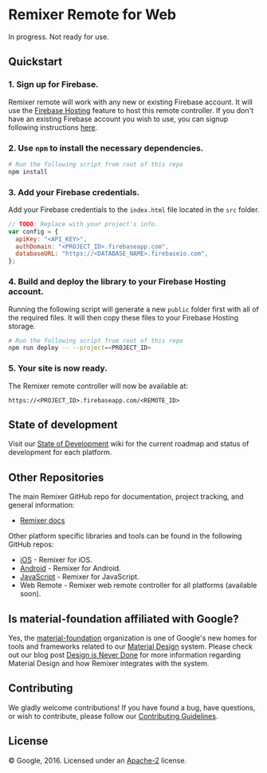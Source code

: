 # Remixer Remote for Web

In progress.  Not ready for use.

## Quickstart

### 1. Sign up for Firebase.

Remixer remote will work with any new or existing Firebase account. It will use the [Firebase Hosting](https://firebase.google.com/docs/hosting/) feature to host this remote controller. If you don't have an existing Firebase account you wish to use, you can signup following instructions [here](https://firebase.google.com).

### 2. Use `npm` to install the necessary dependencies.

```bash
# Run the following script from root of this repo
npm install
```

### 3. Add your Firebase credentials.

Add your Firebase credentials to the `index.html` file located in the `src` folder.

```javascript
// TODO: Replace with your project's info.
var config = {
  apiKey: "<API_KEY>",
  authDomain: "<PROJECT_ID>.firebaseapp.com",
  databaseURL: "https://<DATABASE_NAME>.firebaseio.com",
};
```

### 4. Build and deploy the library to your Firebase Hosting account.

Running the following script will generate a new `public` folder first with all of the required files. It will then copy these files to your Firebase Hosting storage. 

```bash
# Run the following script from root of this repo
npm run deploy -- --project=<PROJECT_ID>
```

### 5. Your site is now ready.

The Remixer remote controller will now be available at:
```
https://<PROJECT_ID>.firebaseapp.com/<REMOTE_ID>
```

## State of development

Visit our [State of Development](https://github.com/material-foundation/material-remixer/wiki/State-of-Development) wiki for the current roadmap and status of development for each platform.

## Other Repositories

The main Remixer GitHub repo for documentation, project tracking, and general information:
- [Remixer docs](https://github.com/material-foundation/material-remixer)

Other platform specific libraries and tools can be found in the following GitHub repos:

- [iOS](https://github.com/material-foundation/material-remixer-ios) - Remixer for iOS.
- [Android](https://github.com/material-foundation/material-remixer-android) - Remixer for Android.
- [JavaScript](https://github.com/material-foundation/material-remixer-js) - Remixer for JavaScript.
- Web Remote - Remixer web remote controller for all platforms (available soon).

## Is material-foundation affiliated with Google?

Yes, the [material-foundation](https://github.com/material-foundation) organization is one of Google's new homes for tools and frameworks related to our [Material Design](https://material.io) system. Please check out our blog post [Design is Never Done](https://design.google.com/articles/design-is-never-done/) for more information regarding Material Design and how Remixer integrates with the system.

## Contributing

We gladly welcome contributions! If you have found a bug, have questions, or wish to contribute, please follow our [Contributing Guidelines](https://github.com/material-foundation/material-remixer-remote-web/blob/develop/CONTRIBUTING.md).

## License

© Google, 2016. Licensed under an [Apache-2](https://github.com/material-foundation/material-remixer-remote-web/blob/develop/LICENSE) license.
